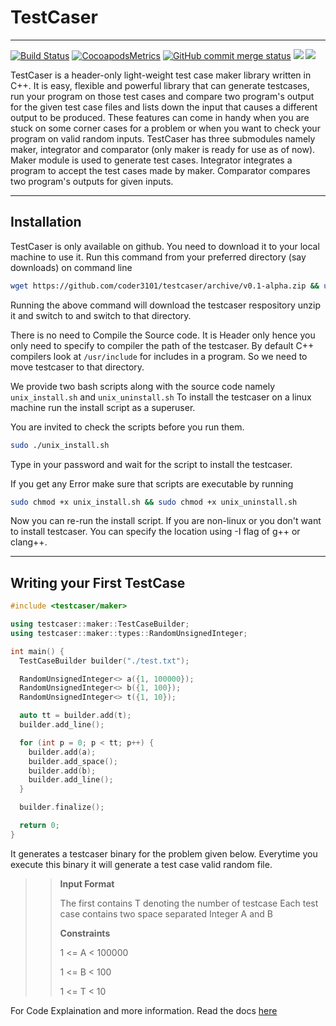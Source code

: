 # TestCaser

---
[![Build Status](https://travis-ci.org/coder3101/testcaser.svg?branch=master)](https://travis-ci.org/coder3101/testcaser) 
[![CocoapodsMetrics](https://img.shields.io/cocoapods/metrics/doc-percent/AFNetworking.svg)](https://coder3101.github.io/testcaser) 
[![GitHub commit merge status](https://img.shields.io/github/commit-status/badges/shields/master/5d4ab86b1b5ddfb3c4a70a70bd19932c52603b8c.svg)](https://coder3101.github.io/testcaser) 
[![](https://img.shields.io/hexpm/l/plug.svg)](https://github.com/coder3101/testcaser/blob/master/LICENSE) 
[![](https://img.shields.io/badge/release-v0.1--alpha-blue.svg)](https://github.com/coder3101/testcaser/releases/tag/v0.1-alpha)




TestCaser is a header-only light-weight test case maker library written in C++. It is easy, flexible and powerful library that can generate testcases, run your program on those test cases and compare two program's output for the given test case files and lists down the input that causes a different output to be produced. These features can come in handy when you are stuck on some corner cases for a problem or when you want to check your program on valid random inputs. TestCaser has three submodules namely maker, integrator and comparator (only maker is ready for use as of now). Maker module is used to generate test cases. Integrator integrates a program to accept the test cases made by maker. Comparator compares two program's outputs for given inputs.

---

## Installation

TestCaser is only available on github. You need to download it to your local machine to use it.
Run this command from your preferred directory (say downloads) on command line

```bash
wget https://github.com/coder3101/testcaser/archive/v0.1-alpha.zip && unzip v0.1-alpha.zip && cd testcaser-0.1-alpha
```

Running the above command will download the testcaser respository unzip it and switch to and switch to that directory.

There is no need to Compile the Source code. It is Header only hence you only need to specify to compiler the path of the testcaser. By default C++ compilers look at `/usr/include` for includes in a program. So we need to move testcaser to that directory.

We provide two bash scripts along with the source code namely `unix_install.sh` and `unix_uninstall.sh` To install the testcaser on a linux machine run the install script as a superuser.

You are invited to check the scripts before you run them.

```bash
sudo ./unix_install.sh
```

Type in your password and wait for the script to install the testcaser.

If you get any Error make sure that scripts are executable by running

```bash
sudo chmod +x unix_install.sh && sudo chmod +x unix_uninstall.sh
```

Now you can re-run the install script. If you are non-linux or you don't want to install testcaser. You can specify the location using -I flag of g++ or clang++.

---

## Writing your First TestCase

```cpp
#include <testcaser/maker>

using testcaser::maker::TestCaseBuilder;
using testcaser::maker::types::RandomUnsignedInteger;

int main() {
  TestCaseBuilder builder("./test.txt");

  RandomUnsignedInteger<> a({1, 100000});
  RandomUnsignedInteger<> b({1, 100});
  RandomUnsignedInteger<> t({1, 10});

  auto tt = builder.add(t);
  builder.add_line();

  for (int p = 0; p < tt; p++) {
    builder.add(a);
    builder.add_space();
    builder.add(b);
    builder.add_line();
  }

  builder.finalize();

  return 0;
}
```

It generates a testcaser binary for the problem given below. Everytime you execute this binary it will generate a test case valid random file.

>> **Input Format**
>> 
>> The first contains T denoting the number of testcase Each test case contains two space
>> separated Integer A and B
>>
>> **Constraints**
>>
>> 1 <= A < 100000
>>
>> 1 <= B < 100
>>
>> 1 <= T < 10

For Code Explaination and more information. Read the docs [here](https://coder3101.github.io/testcaser)
